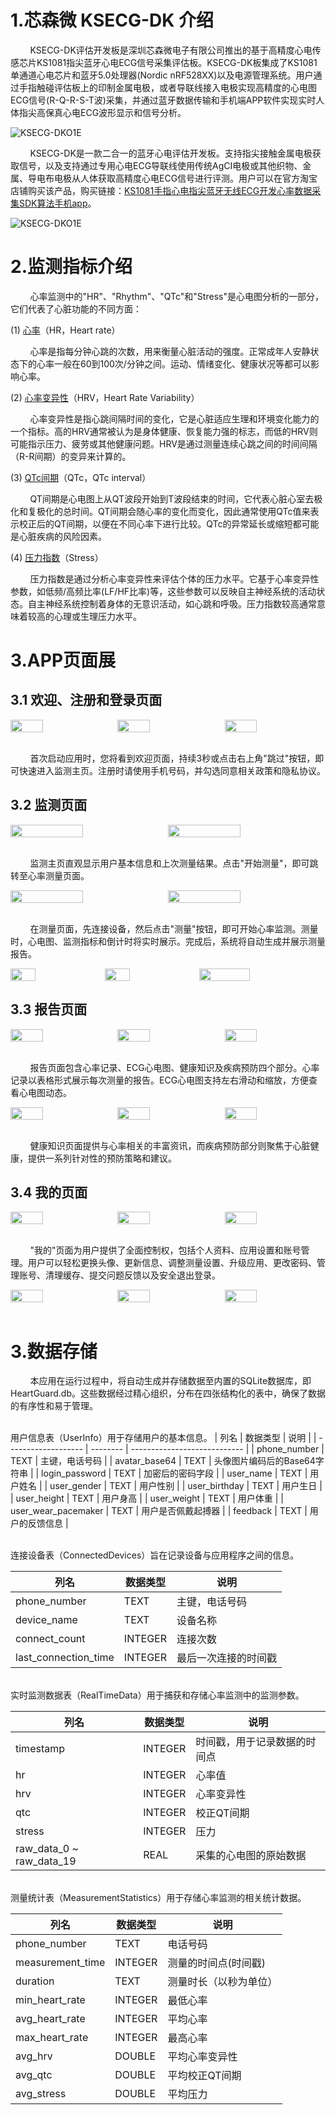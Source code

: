 <!--
 * @Author: WhimsyQuester rongquanhuang01@gmail.com
 * @Date: 2024-05-15 03:37:03
 * @LastEditors: WhimsyQuester rongquanhuang01@gmail.com
 * @LastEditTime: 2024-05-28 11:09:00
 * @FilePath: \HeartGuard\README.md
 * @Description: 这是默认设置,请设置`customMade`, 打开koroFileHeader查看配置 进行设置: https://github.com/OBKoro1/koro1FileHeader/wiki/%E9%85%8D%E7%BD%AE
-->
# 1.芯森微 KSECG-DK 介绍

&nbsp;&nbsp;&nbsp;&nbsp;&nbsp;&nbsp;&nbsp;&nbsp;KSECG-DK评估开发板是深圳芯森微电子有限公司推出的基于高精度心电传感芯片KS1081指尖蓝牙心电ECG信号采集评估板。KSECG-DK板集成了KS1081单通道心电芯片和蓝牙5.0处理器(Nordic nRF528XX)以及电源管理系统。用户通过手指触碰评估板上的印制金属电极，或者导联线接入电极实现高精度的心电图ECG信号(R-Q-R-S-T波)采集，并通过蓝牙数据传输和手机端APP软件实现实时人体指尖高保真心电ECG波形显示和信号分析。

![KSECG-DKO1E](assets\KSECG-DKO1E.png)

&nbsp;&nbsp;&nbsp;&nbsp;&nbsp;&nbsp;&nbsp;&nbsp;KSECG-DK是一款二合一的蓝牙心电评估开发板。支持指尖接触金属电极获取信号，以及支持通过专用心电ECG导联线使用传统AgCI电极或其他织物、金属、导电布电极从人体获取高精度心电ECG信号进行评测。用户可以在官方淘宝店铺购买该产品，购买链接：[KS1081手指心电指尖蓝牙无线ECG开发心率数据采集SDK算法手机app]([淘宝店铺购买链接地址](https://item.taobao.com/item.htm?id=621624018377&spm=a1z10.1-c.w4004-22915527887.4.23164e45hSs0N4))。

![KSECG-DKO1E](assets\KS1081手指心电指尖蓝牙无线ECG开发心率数据采集SDK算法手机app.png)




# 2.监测指标介绍

&nbsp;&nbsp;&nbsp;&nbsp;&nbsp;&nbsp;&nbsp;&nbsp;心率监测中的"HR"、"Rhythm"、"QTc"和"Stress"是心电图分析的一部分，它们代表了心脏功能的不同方面：

(1) [心率](https://baike.baidu.com/item/%E5%BF%83%E7%8E%87/9517637)（HR，Heart rate）

&nbsp;&nbsp;&nbsp;&nbsp;&nbsp;&nbsp;&nbsp;&nbsp;心率是指每分钟心跳的次数，用来衡量心脏活动的强度。正常成年人安静状态下的心率一般在60到100次/分钟之间。运动、情绪变化、健康状况等都可以影响心率。

(2) [心率变异性](https://baike.baidu.com/item/%E5%BF%83%E7%8E%87%E5%8F%98%E5%BC%82%E6%80%A7/4437748)（HRV，Heart Rate Variability）

&nbsp;&nbsp;&nbsp;&nbsp;&nbsp;&nbsp;&nbsp;&nbsp;心率变异性是指心跳间隔时间的变化，它是心脏适应生理和环境变化能力的一个指标。高的HRV通常被认为是身体健康、恢复能力强的标志，而低的HRV则可能指示压力、疲劳或其他健康问题。HRV是通过测量连续心跳之间的时间间隔（R-R间期）的变异来计算的。

(3) [QTc间期](https://baike.baidu.com/item/QTc%E9%97%B4%E6%9C%9F/5874856)（QTc，QTc interval）

&nbsp;&nbsp;&nbsp;&nbsp;&nbsp;&nbsp;&nbsp;&nbsp;QT间期是心电图上从QT波段开始到T波段结束的时间，它代表心脏心室去极化和复极化的总时间。QT间期会随心率的变化而变化，因此通常使用QTc值来表示校正后的QT间期，以便在不同心率下进行比较。QTc的异常延长或缩短都可能是心脏疾病的风险因素。

(4) [压力指数]()（Stress）

&nbsp;&nbsp;&nbsp;&nbsp;&nbsp;&nbsp;&nbsp;&nbsp;压力指数是通过分析心率变异性来评估个体的压力水平。它基于心率变异性参数，如低频/高频比率(LF/HF比率)等，这些参数可以反映自主神经系统的活动状态。自主神经系统控制着身体的无意识活动，如心跳和呼吸。压力指数较高通常意味着较高的心理或生理压力水平。



# 3.APP页面展

## 3.1 欢迎、注册和登录页面
<div style="display:flex;">
    <img src="assets\欢迎页面.jpg" style="width:32%;">
    <div style="width:2%;"></div>
    <img src="assets\注册页面.jpg" style="width:32%;">
    <div style="width:2%;"></div>
    <img src="assets\登录页面.jpg" style="width:32%;">
</div>
<br>

&nbsp;&nbsp;&nbsp;&nbsp;&nbsp;&nbsp;&nbsp;&nbsp;首次启动应用时，您将看到欢迎页面，持续3秒或点击右上角"跳过"按钮，即可快速进入监测主页。注册时请使用手机号码，并勾选同意相关政策和隐私协议。

## 3.2 监测页面
<div style="display:flex;">
    <img src="assets\监测主页.jpg" style="width:48%;">
    <div style="width:2%;"></div>
    <img src="assets\测量页面.jpg" style="width:48%;">
</div>
<br>

&nbsp;&nbsp;&nbsp;&nbsp;&nbsp;&nbsp;&nbsp;&nbsp;监测主页直观显示用户基本信息和上次测量结果。点击"开始测量"，即可跳转至心率测量页面。

<div style="display:flex;">
    <img src="assets\实时监测数据.jpg" style="width:48%;">
    <div style="width:2%;"></div>
    <img src="assets\实时心电图.jpg" style="width:48%;">
</div>
<br>

&nbsp;&nbsp;&nbsp;&nbsp;&nbsp;&nbsp;&nbsp;&nbsp;在测量页面，先连接设备，然后点击"测量"按钮，即可开始心率监测。测量时，心电图、监测指标和倒计时将实时展示。完成后，系统将自动生成并展示测量报告。

<div style="display:flex;">
    <img src="assets\设备蓝牙连接.jpg"  style="width:28%;">
    <div style="width:2%;"></div>
    <img src="assets\温馨提示.jpg" style="width:28%;">
    <div style="width:2%;"></div>
    <img src="assets\测量报告.jpg"  style="width:40%;">
</div>

## 3.3 报告页面
<div style="display:flex;">
    <img src="assets\报告页面.jpg"  style="width:32%;">
    <div style="width:2%;"></div>
    <img src="assets\心率记录.jpg"  style="width:32%;">
    <div style="width:2%;"></div>
    <img src="assets\ECG心电图.jpg" style="width:32%;">
</div>
<br>

&nbsp;&nbsp;&nbsp;&nbsp;&nbsp;&nbsp;&nbsp;&nbsp;报告页面包含心率记录、ECG心电图、健康知识及疾病预防四个部分。心率记录以表格形式展示每次测量的报告。ECG心电图支持左右滑动和缩放，方便查看心电图动态。

<div style="display:flex;">
    <img src="assets\健康知识.jpg" style="width:32%;">
    <div style="width:2%;"></div>
    <img src="assets\什么是心率.jpg" style="width:32%;">
    <div style="width:2%;"></div>
    <img src="assets\疾病预防.jpg" style="width:32%;">
</div>
<br>

&nbsp;&nbsp;&nbsp;&nbsp;&nbsp;&nbsp;&nbsp;&nbsp;健康知识页面提供与心率相关的丰富资讯，而疾病预防部分则聚焦于心脏健康，提供一系列针对性的预防策略和建议。

## 3.4 我的页面

<div style="display:flex;">
    <img src="assets\我的页面.jpg" style="width:32%;">
    <div style="width:2%;"></div>
    <img src="assets\更换头像.jpg" style="width:32%;">
    <div style="width:2%;"></div>
    <img src="assets\基础信息.jpg" style="width:32%;">
</div>
<br>

&nbsp;&nbsp;&nbsp;&nbsp;&nbsp;&nbsp;&nbsp;&nbsp;"我的"页面为用户提供了全面控制权，包括个人资料、应用设置和账号管理。用户可以轻松更换头像、更新信息、调整测量设置、升级应用、更改密码、管理账号、清理缓存、提交问题反馈以及安全退出登录。


<div style="display:flex;">
    <img src="assets\测量设置.jpg" style="width:32%;">
    <div style="width:2%;"></div>
    <img src="assets\关于应用.jpg" style="width:32%;">
    <div style="width:2%;"></div>
    <img src="assets\版本更新.jpg" style="width:32%;">
</div>
<br>


# 3.数据存储

&nbsp;&nbsp;&nbsp;&nbsp;&nbsp;&nbsp;&nbsp;&nbsp;本应用在运行过程中，将自动生成并存储数据至内置的SQLite数据库，即HeartGuard.db。这些数据经过精心组织，分布在四张结构化的表中，确保了数据的有序性和易于管理。


<br>用户信息表（UserInfo）用于存储用户的基本信息。
| 列名                | 数据类型 | 说明                         |
| ------------------- | -------- | ---------------------------- |
| phone_number        | TEXT     | 主键，电话号码               |
| avatar_base64       | TEXT     | 头像图片编码后的Base64字符串 |
| login_password      | TEXT     | 加密后的密码字段             |
| user_name           | TEXT     | 用户姓名                     |
| user_gender         | TEXT     | 用户性别                     |
| user_birthday       | TEXT     | 用户生日                     |
| user_height         | TEXT     | 用户身高                     |
| user_weight         | TEXT     | 用户体重                     |
| user_wear_pacemaker | TEXT     | 用户是否佩戴起搏器           |
| feedback            | TEXT     | 用户的反馈信息               |


<br>连接设备表（ConnectedDevices）旨在记录设备与应用程序之间的信息。

| 列名                 | 数据类型 | 说明                 |
| -------------------- | -------- | -------------------- |
| phone_number         | TEXT     | 主键，电话号码       |
| device_name          | TEXT     | 设备名称             |
| connect_count        | INTEGER  | 连接次数             |
| last_connection_time | INTEGER  | 最后一次连接的时间戳 |


<br>实时监测数据表（RealTimeData）用于捕获和存储心率监测中的监测参数。

| 列名                     | 数据类型 | 说明                         |
| ------------------------ | -------- | ---------------------------- |
| timestamp                | INTEGER  | 时间戳，用于记录数据的时间点 |
| hr                       | INTEGER  | 心率值                       |
| hrv                      | INTEGER  | 心率变异性                   |
| qtc                      | INTEGER  | 校正QT间期                   |
| stress                   | INTEGER  | 压力                         |
| raw_data_0 ~ raw_data_19 | REAL     | 采集的心电图的原始数据       |


<br>测量统计表（MeasurementStatistics）用于存储心率监测的相关统计数据。

| 列名             | 数据类型 | 说明                   |
| ---------------- | -------- | ---------------------- |
| phone_number     | TEXT     | 电话号码               |
| measurement_time | INTEGER  | 测量的时间点(时间戳)   |
| duration         | TEXT     | 测量时长（以秒为单位） |
| min_heart_rate   | INTEGER  | 最低心率               |
| avg_heart_rate   | INTEGER  | 平均心率               |
| max_heart_rate   | INTEGER  | 最高心率               |
| avg_hrv          | DOUBLE   | 平均心率变异性         |
| avg_qtc          | DOUBLE   | 平均校正QT间期         |
| avg_stress       | DOUBLE   | 平均压力               |